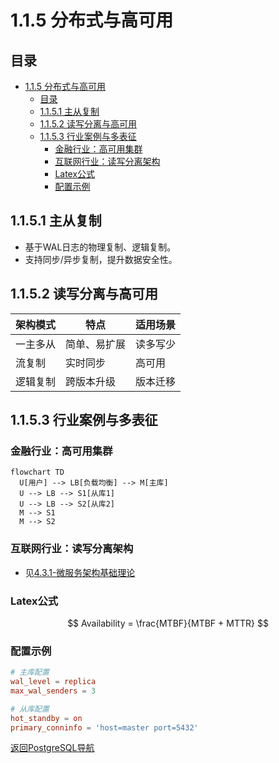 # 1.1.5 分布式与高可用

## 目录

- [1.1.5 分布式与高可用](#115-分布式与高可用)
  - [目录](#目录)
  - [1.1.5.1 主从复制](#1151-主从复制)
  - [1.1.5.2 读写分离与高可用](#1152-读写分离与高可用)
  - [1.1.5.3 行业案例与多表征](#1153-行业案例与多表征)
    - [金融行业：高可用集群](#金融行业高可用集群)
    - [互联网行业：读写分离架构](#互联网行业读写分离架构)
    - [Latex公式](#latex公式)
    - [配置示例](#配置示例)

## 1.1.5.1 主从复制

- 基于WAL日志的物理复制、逻辑复制。
- 支持同步/异步复制，提升数据安全性。

## 1.1.5.2 读写分离与高可用

| 架构模式 | 特点 | 适用场景 |
|----------|------|----------|
| 一主多从 | 简单、易扩展 | 读多写少 |
| 流复制   | 实时同步 | 高可用 |
| 逻辑复制 | 跨版本升级 | 版本迁移 |

## 1.1.5.3 行业案例与多表征

### 金融行业：高可用集群

```mermaid
flowchart TD
  U[用户] --> LB[负载均衡] --> M[主库]
  U --> LB --> S1[从库1]
  U --> LB --> S2[从库2]
  M --> S1
  M --> S2
```

### 互联网行业：读写分离架构

- 见[4.3.1-微服务架构基础理论](../../../../4-软件架构与工程/4.3-微服务架构/4.3.1-微服务架构基础理论.md)

### Latex公式

$$
Availability = \frac{MTBF}{MTBF + MTTR}
$$

### 配置示例

```conf
# 主库配置
wal_level = replica
max_wal_senders = 3

# 从库配置
hot_standby = on
primary_conninfo = 'host=master port=5432'
```

[返回PostgreSQL导航](README.md)
